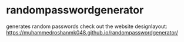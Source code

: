# randompasswordgenerator
generates random passwords
check out the website designlayout: https://muhammedroshanmk048.github.io/randompasswordgenerator/
